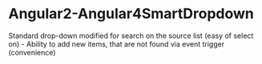 # Angular2-Angular4SmartDropdown
Standard drop-down modified for search on the source list (easy of select on) - Ability to add new items, that are not found via event trigger (convenience)
